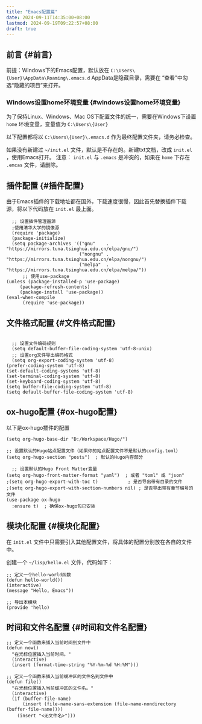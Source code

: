 ```yaml
---
title: "Emacs配置篇"
date: 2024-09-11T14:35:00+08:00
lastmod: 2024-09-19T09:22:57+08:00
draft: true
---
```


## 前言 {#前言}

前提：Windows下的Emacs配置，默认放在 `C:\Users\{User}\AppData\Roaming\.emacs.d`
AppData是隐藏目录，需要在 “查看”中勾选“隐藏的项目”来打开。


### Windows设置home环境变量 {#windows设置home环境变量}

为了保持Linux、Windows、Mac OS下配置文件的统一，需要在Windows下设置 `home` 环境变量，变量值为 `C:\Users\{User}`

以下配置都将以 `C:\Users\{User}\.emacs.d` 作为最终配置文件夹，请务必检查。

如果没有新建过 `~/init.el` 文件，默认是不存在的。新建txt文档，改成 `init.el` ，使用Emacs打开。
注意： `init.el` 与 `.emacs` 是冲突的，如果在 `home` 下存在 `.emcas` 文件，请删除。


## 插件配置 {#插件配置}

由于Emacs插件的下载地址都在国外，下载速度很慢，因此首先替换插件下载源，将以下代码放在 `init.el` 最上面。

```emacs-lisp
  ;; 设置插件管理器源
  ;使用清华大学的镜像源
  (require 'package)
  (package-initialize)
  (setq package-archives '(("gnu"    . "https://mirrors.tuna.tsinghua.edu.cn/elpa/gnu/")
                           ("nongnu" . "https://mirrors.tuna.tsinghua.edu.cn/elpa/nongnu/")
                           ("melpa"  . "https://mirrors.tuna.tsinghua.edu.cn/elpa/melpa/"))
      ;; 使用use-package
(unless (package-installed-p 'use-package)
     (package-refresh-contents)
     (package-install 'use-package))
(eval-when-compile
      (require 'use-package))
```


## 文件格式配置 {#文件格式配置}

```emacs-lisp

  ;; 设置文件编码规则
  (setq default-buffer-file-coding-system 'utf-8-unix)
  ;; 设置org文件导出编码格式
  (setq org-export-coding-system 'utf-8)
(prefer-coding-system 'utf-8)
(set-default-coding-systems 'utf-8)
(set-terminal-coding-system 'utf-8)
(set-keyboard-coding-system 'utf-8)
(setq buffer-file-coding-system 'utf-8)
(setq default-buffer-file-coding-system 'utf-8)

```


## ox-hugo配置 {#ox-hugo配置}

以下是ox-hugo插件的配置

```emacs-lisp
(setq org-hugo-base-dir "D:/Workspace/Hugo/")

;; 设置默认的Hugo站点配置文件（如果你的站点配置文件不是默认的config.toml）
(setq org-hugo-section "posts")  ; 默认的Hugo内容部分

  ;; 设置默认的Hugo Front Matter变量
(setq org-hugo-front-matter-format "yaml")  ; 或者 "toml" 或 "json"
;(setq org-hugo-export-with-toc t)           ; 是否导出带有目录的文件
;(setq org-hugo-export-with-section-numbers nil) ; 是否导出带有章节编号的文件
(use-package ox-hugo
  :ensure t)  ; 确保ox-hugo包已安装
```


## 模块化配置 {#模块化配置}

在 `init.el` 文件中只需要引入其他配置文件，将具体的配置分别放在各自的文件中。

创建一个 `~/lisp/hello.el` 文件，代码如下：

```emacs-lisp
;; 定义一个hello-world函数
(defun hello-world())
(interactive)
(message "Hello, Emacs"))

;; 导出本模块
(provide 'hello)
```


## 时间和文件名配置 {#时间和文件名配置}

```emacs-lisp
;; 定义一个函数来插入当前时间到文件中
(defun now()
  "在光标位置插入当前时间。"
  (interactive)
  (insert (format-time-string "%Y-%m-%d %H:%M")))

;; 定义一个函数来插入当前缓冲区的文件名到文件中
(defun file()
  "在光标位置插入当前缓冲区的文件名。"
  (interactive)
  (if (buffer-file-name)
      (insert (file-name-sans-extension (file-name-nondirectory (buffer-file-name))))
    (insert "<无文件名>")))
```

